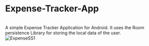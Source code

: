# Expense-Tracker-App
</br> A simple Expense Tracker Application for Android. It uses the Room persistence Library for storing the local data of the user.</br>
![ExpenseSS1](https://github.com/Harsh5488/Expense-Tracker-App/assets/95761669/2c308c4d-956b-433a-b0eb-1715949647e0)

